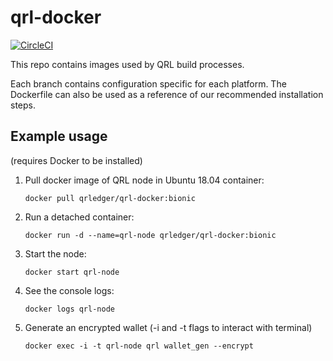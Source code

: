 # qrl-docker

[![CircleCI](https://circleci.com/gh/theQRL/qrl-docker.svg?style=svg)](https://circleci.com/gh/theQRL/qrl-docker)

This repo contains images used by QRL build processes.

Each branch contains configuration specific for each platform. The Dockerfile can also be used as a reference of our recommended installation steps.

## Example usage

(requires Docker to be installed)

1. Pull docker image of QRL node in Ubuntu 18.04 container:

    ``docker pull qrledger/qrl-docker:bionic``

2. Run a detached container:

    ``docker run -d --name=qrl-node qrledger/qrl-docker:bionic``

3. Start the node:

    ``docker start qrl-node``

4. See the console logs:

    ``docker logs qrl-node``

5. Generate an encrypted wallet (-i and -t flags to interact with terminal)

    ``docker exec -i -t qrl-node qrl wallet_gen --encrypt``
